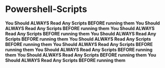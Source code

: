# Powershell-Scripts
**You Should ALWAYS Read Any Scripts BEFORE running them**
**You Should ALWAYS Read Any Scripts BEFORE running them**
**You Should ALWAYS Read Any Scripts BEFORE running them**
**You Should ALWAYS Read Any Scripts BEFORE running them**
**You Should ALWAYS Read Any Scripts BEFORE running them**
**You Should ALWAYS Read Any Scripts BEFORE running them**
**You Should ALWAYS Read Any Scripts BEFORE running them**
**You Should ALWAYS Read Any Scripts BEFORE running them**
**You Should ALWAYS Read Any Scripts BEFORE running them**

